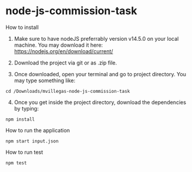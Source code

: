 # node-js-commission-task

How to install

1. Make sure to have nodeJS preferrably version v14.5.0 on your local machine. You may download it here: https://nodejs.org/en/download/current/

2. Download the project via git or as .zip file.

3. Once downloaded, open your terminal and go to project directory. You may type something like:

`cd /Downloads/mvillegas-node-js-commission-task`

4. Once you get inside the project directory, download the dependencies by typing:

`npm install`

How to run the application

`npm start input.json`

How to run test

`npm test`
